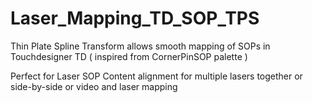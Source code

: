 # Laser_Mapping_TD_SOP_TPS
Thin Plate Spline Transform allows smooth mapping of SOPs in Touchdesigner TD ( inspired from CornerPinSOP palette ) 

Perfect for Laser SOP Content alignment for multiple lasers together or side-by-side or video and laser mapping
